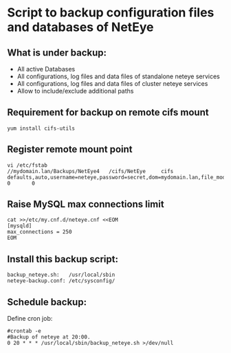 # Script to backup configuration files and databases of NetEye 

## What is under backup:
- All active Databases
- All configurations, log files and data files of standalone neteye services
- All configurations, log files and data files of cluster neteye services
- Allow to include/exclude additional paths 

## Requirement for backup on remote cifs mount

```
yum install cifs-utils
```

## Register remote mount point
```
vi /etc/fstab
//mydomain.lan/Backups/NetEye4   /cifs/NetEye     cifs    defaults,auto,username=neteye,password=secret,dom=mydomain.lan,file_mode=0666,dir_mode=0777   0       0
```

## Raise MySQL max connections limit
```
cat >>/etc/my.cnf.d/neteye.cnf <<EOM
[mysqld]
max_connections = 250
EOM
```

## Install this backup script:
```
backup_neteye.sh:   /usr/local/sbin
neteye-backup.conf: /etc/sysconfig/
```

## Schedule backup:
Define cron job:
```
#crontab -e
#Backup of neteye at 20:00.
0 20 * * * /usr/local/sbin/backup_neteye.sh >/dev/null
```
